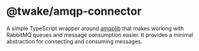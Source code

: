 # @twake/amqp-connector

A simple TypeScript wrapper around [amqplib](https://www.npmjs.com/package/amqplib) that makes working with RabbitMQ queues and message consumption easier. It provides a minimal abstraction for connecting and consuming messages.